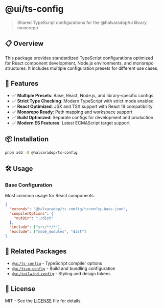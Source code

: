 # @ui/ts-config

> Shared TypeScript configurations for the @halvaradop/ui library monorepo

## 📋 Overview

This package provides standardized TypeScript configurations optimized for React component development, Node.js environments, and monorepo structures. It includes multiple configuration presets for different use cases.

## 🚀 Features

- ✅ **Multiple Presets**: Base, React, Node.js, and library-specific configs
- ✅ **Strict Type Checking**: Modern TypeScript with strict mode enabled
- ✅ **React Optimized**: JSX and TSX support with React 19 compatibility
- ✅ **Monorepo Ready**: Path mapping and workspace support
- ✅ **Build Optimized**: Separate configs for development and production
- ✅ **Modern ES Features**: Latest ECMAScript target support

## 📦 Installation

```bash
pnpm add -D @halvaradop/ts-config
```

## 🛠️ Usage

### Base Configuration

Most common usage for React components:

```json
{
  "extends": "@halvaradop/ts-config/tsconfig.base.json",
  "compilerOptions": {
    "outDir": "./dist"
  },
  "include": ["src/**/*"],
  "exclude": ["node_modules", "dist"]
}
```

## 🔗 Related Packages

- [`@ui/ts-config`](../ts-config) - TypeScript compiler options
- [`@ui/tsup-config`](../tsup-config) - Build and bundling configuration
- [`@ui/tailwind-config`](../tailwind-config) - Styling and design tokens

## 📄 License

MIT - See the [LICENSE](../../LICENSE) file for details.
